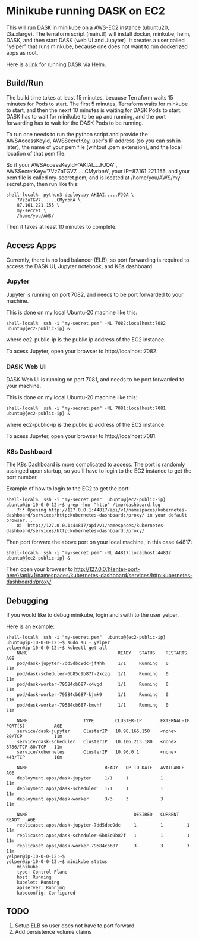 # Minikube running DASK on EC2

This will run DASK in minikube on a AWS-EC2 instance (ubuntu20, t3a.xlarge). The terraform script (main.tf) will install docker, minkube, helm, DASK, and then start DASK (web UI and Jupyter).  It creates a user called "yelper" that runs minkube, because one does not want to run dockerized apps as root. 

Here is a [link](https://www.dabbleofdevops.com/blog/deploy-and-scale-your-dask-cluster-with-kubernetes) for running DASK via Helm.


## Build/Run
The build time takes at least 15 minutes, because Terraform waits 15 minutes for Pods to start. The first 5 minutes, Terraform waits for minkube to start, and then the nexrt 10 minutes is waiting for DASK Pods to start. DASK has to wait for minikube to be up and running, and the port forwarding has to wait for the DASK Pods to be running.

To run one needs to run the python script and provide the AWSAccessKeyId, AWSSecretKey, user's IP address (so you can ssh in later), the name of your pem file (wihtout .pem extension), and the local location of that pem file.

So if your AWSAccessKeyId='AKIAI.....FJQA' , AWSSecretKey='7VzZaTGV7......CMyrbnA', your IP=87.161.221.155, and your pem file is called my-secret.pem, and is located at /home/you/AWS/my-secret.pem, then run like this:
```
shell-local%  python3 deploy.py AKIAI.....FJQA \
    7VzZaTGV7......CMyrbnA \ 
    87.161.221.155 \
    my-secret \
    /home/you/AWS/
```
Then it takes at least 10 minutes to complete.



## Access Apps

Currently, there is no load balancer (ELB), so port forwarding is required to access the DASK UI, Jupyter notebook, and K8s dashboard.

### Jupyter
Jupyter is running on port 7082, and needs to be port forwarded to your machine.  

This is done on my local Ubuntu-20 machine like this:
```
shell-local%  ssh -i "my-secret.pem" -NL 7082:localhost:7082 ubuntu@{ec2-public-ip} &
```
where ec2-public-ip is the public ip address of the EC2 instance. 

To acess Jupyter, open your browser to http://localhost:7082.

### DASK Web UI
DASK Web UI is running on port 7081, and needs to be port forwarded to your machine.  

This is done on my local Ubuntu-20 machine like this:
```
shell-local%  ssh -i "my-secret.pem" -NL 7081:localhost:7081 ubuntu@{ec2-public-ip} &
```
where ec2-public-ip is the public ip address of the EC2 instance. 

To acess Jupyter, open your browser to http://localhost:7081.


### K8s Dashboard
The K8s Dashboard is more complicated to access. The port is randomly assinged upon startup, so you'll have to login to the EC2 instance to get the port number.

Example of how to login to the EC2 to get the port:
```
shell-local%  ssh -i "my-secret.pem"  ubuntu@{ec2-public-ip} 
ubuntu@ip-10-0-0-12:~$ grep -hnr "http" /tmp/dashboard.log  
    7:* Opening http://127.0.0.1:44817/api/v1/namespaces/kubernetes-dashboard/services/http:kubernetes-dashboard:/proxy/ in your default browser...
    8:  http://127.0.0.1:44817/api/v1/namespaces/kubernetes-dashboard/services/http:kubernetes-dashboard:/proxy/

```

Then port forward the above port on your local machine, in this case 44817:
```
shell-local%  ssh -i "my-secret.pem" -NL 44817:localhost:44817 ubuntu@{ec2-public-ip} &
```

Then open your browser to 
http://127.0.0.1:{enter-port-here}/api/v1/namespaces/kubernetes-dashboard/services/http:kubernetes-dashboard:/proxy/

## Debugging
If you would like to debug minikube, login and swith to the user yelper.

Here is an example:

```
shell-local%  ssh -i "my-secret.pem"  ubuntu@{ec2-public-ip} 
ubuntu@ip-10-0-0-12:~$ sudo su - yelper
yelper@ip-10-0-0-12:~$ kubectl get all
    NAME                                  READY   STATUS    RESTARTS   AGE
    pod/dask-jupyter-7dd5dbc9dc-jf4hh     1/1     Running   0          11m
    pod/dask-scheduler-6b85c9b87f-2xczg   1/1     Running   0          11m
    pod/dask-worker-79584cb687-c4vgd      1/1     Running   0          11m
    pod/dask-worker-79584cb687-kjmk9      1/1     Running   0          11m
    pod/dask-worker-79584cb687-kmvhf      1/1     Running   0          11m

    NAME                     TYPE        CLUSTER-IP       EXTERNAL-IP   PORT(S)           AGE
    service/dask-jupyter     ClusterIP   10.98.166.150    <none>        80/TCP            11m
    service/dask-scheduler   ClusterIP   10.106.213.180   <none>        8786/TCP,80/TCP   11m
    service/kubernetes       ClusterIP   10.96.0.1        <none>        443/TCP           16m

    NAME                             READY   UP-TO-DATE   AVAILABLE   AGE
    deployment.apps/dask-jupyter     1/1     1            1           11m
    deployment.apps/dask-scheduler   1/1     1            1           11m
    deployment.apps/dask-worker      3/3     3            3           11m

    NAME                                        DESIRED   CURRENT   READY   AGE
    replicaset.apps/dask-jupyter-7dd5dbc9dc     1         1         1       11m
    replicaset.apps/dask-scheduler-6b85c9b87f   1         1         1       11m
    replicaset.apps/dask-worker-79584cb687      3         3         3       11m
yelper@ip-10-0-0-12:~$ 
yelper@ip-10-0-0-12:~$ minikube status
    minikube
    type: Control Plane
    host: Running
    kubelet: Running
    apiserver: Running
    kubeconfig: Configured
```

## TODO
1. Setup ELB so user does not have to port forward
2. Add persistence volume claims